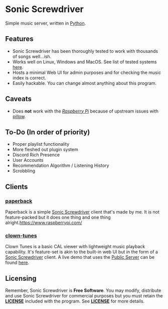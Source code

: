 # Sonic Screwdriver
Simple music server, written in [Python](https://python.org).
## Features
- Sonic Screwdriver has been thoroughly tested to work with thousands of songs well...ish.
- Works well on Linux, Windows and MacOS. See list of tested systems [here](https://sonic.davros.io/getting-started/Supported-Systems).
- Hosts a minimal Web UI for admin purposes and for checking the music index is correct.
- Easily hackable. You can change almost anything about this program.
## Caveats
- Does **not** work with the [*Raspberry Pi*](https://www.raspberrypi.com/) because of upstream issues with [pillow](https://pypi.org/project/Pillow/).
## To-Do (In order of priority)
- Proper playlist functionality
- More fleshed out plugin system
- Discord Rich Presence
- User Accounts
- Recommendation Algorithm / Listening History
- Scrobbling
## Clients
### [paperback](https://github.com/yuckdevchan/paperback)
Paperback is a simple [Sonic Screwdriver](https://github.com/yuckdevchan/sonic-screwdriver) client that's made by me. It is not feature-packed but it does one thing and one thing alright.https://www.raspberrypi.com/
### [clown-tunes](https://github.com/circus-real/clown-tunes.)
Clown Tunes is a basic CAL viewer with lightweight music playback capability. It's feature-set is akin to the built-in web UI but in the form of a [Sonic Screwdriver](https://github.com/yuckdevchan/sonic-screwdriver) client. A live demo that uses the [Public Server](http://atomic123.pythonanywhere.com) can be found [here]().
## Licensing
Remember, Sonic Screwdriver is **Free Software**. You may modify, distribute and use Sonic Screwdriver for commercial purposes but you must retain the [**LICENSE**](https://spdx.org/licenses/MIT.html) included with the program. See [**LICENSE**](https://spdx.org/licenses/MIT.html) for more details.
